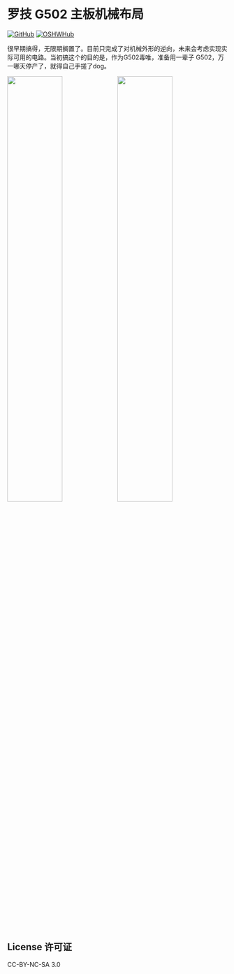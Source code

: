 # 罗技 G502 主板机械布局

<a href='https://github.com/MehverOSHWH/MechanicalLayout-LogitechG502'><img src="https://img.shields.io/badge/-GitHub-3A3A3A?style=flat&amp;logo=GitHub&amp;logoColor=white" referrerpolicy="no-referrer" alt="GitHub"></a>
<a href='https://oshwhub.com/rgb_yes/MechanicalLayout-LogitechG502'><img src="https://img.shields.io/badge/-OSHWHub@RGB_YES-5588ff?style=flat&amp;logo=data:image/png;base64,iVBORw0KGgoAAAANSUhEUgAAAB4AAAAeCAYAAAA7MK6iAAAA2UlEQVRIie1W0RLDIAjD3f7/l9nTro4RCFivvd3y1oomQQXlKoyZV1VZGTZwgLjPoHGEPRqGPXUK/kM8FwiHM6bOmAvGsefGLmy/U/eR41LqJnLKPXJcJbUC7DZ8rWeJbRB1WgsCIDGalCE61XSqV1zS5J17zJCnZ2QH8SwAolJA6EUZ7HQc4k/8+8TdU13uRha3TvVKCV0ilqzTdODtcdTAbbNn4MZax2kDD0R5gAJRWzw1rV5/j/aYdV8ifCO7x6UHnDMPgi0gkYDWG61aQKKKteW+nwsReQHXpy5D9yKlhQAAAABJRU5ErkJggg==&amp;logoColor=white" referrerpolicy="no-referrer" alt="OSHWHub"></a>

很早期搞得，无限期搁置了。目前只完成了对机械外形的逆向，未来会考虑实现实际可用的电路。当初搞这个的目的是，作为G502毒唯，准备用一辈子 G502，万一哪天停产了，就得自己手搓了dog。

<div>
<img width="50%" src="https://github.com/MehverOSHWH/MechanicalLayout-LogitechG502/blob/main/img/A.jpg" /><img width="50%" src="https://github.com/MehverOSHWH/MechanicalLayout-LogitechG502/blob/main/img/B.jpg" />
</div>

## License 许可证
CC-BY-NC-SA 3.0
